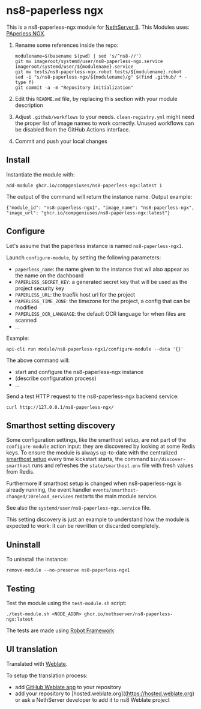 # ns8-paperless ngx

This is a ns8-paperless-ngx module for [NethServer 8](https://github.com/NethServer/ns8-core).
This Modules uses: [PAperless NGX](https://github.com/paperless-ngx/paperless-ngx). 

1. Rename some references inside the repo:
   ```
   modulename=$(basename $(pwd) | sed 's/^ns8-//')
   git mv imageroot/systemd/user/ns8-paperless-ngx.service imageroot/systemd/user/${modulename}.service
   git mv tests/ns8-paperless-ngx.robot tests/${modulename}.robot
   sed -i "s/ns8-paperless-ngx/${modulename}/g" $(find .github/ * -type f)
   git commit -a -m "Repository initialization"
   ```

1. Edit this `README.md` file, by replacing this section with your module
   description

1. Adjust `.github/workflows` to your needs. `clean-registry.yml` might
   need the proper list of image names to work correctly. Unused workflows
   can be disabled from the GitHub Actions interface.

1. Commit and push your local changes

## Install

Instantiate the module with:

    add-module ghcr.io/compgeniuses/ns8-paperless-ngx:latest 1

The output of the command will return the instance name.
Output example:

    {"module_id": "ns8-paperless-ngx1", "image_name": "ns8-paperless-ngx", "image_url": "ghcr.io/compgeniuses/ns8-paperless-ngx:latest"}

## Configure

Let's assume that the paperless instance is named `ns8-paperless-ngx1`.

Launch `configure-module`, by setting the following parameters:
- `paperless_name`: the name given to the instance that wil also appear as the name on the dachboard
- `PAPERLESS_SECRET_KEY`: a generated secret key that will be used as the project security key
- `PAPERLESS_URL`: the traefik host url for the project
- `PAPERLESS_TIME_ZONE`: the timezone for the project, a config that can be modified
- `PAPERLESS_OCR_LANGUAGE`: the default OCR language for when files are scanned
- ...

Example:

    api-cli run module/ns8-paperless-ngx1/configure-module --data '{}'

The above command will:
- start and configure the ns8-paperless-ngx instance
- (describe configuration process)
- ...

Send a test HTTP request to the ns8-paperless-ngx backend service:

    curl http://127.0.0.1/ns8-paperless-ngx/

## Smarthost setting discovery

Some configuration settings, like the smarthost setup, are not part of the
`configure-module` action input: they are discovered by looking at some
Redis keys.  To ensure the module is always up-to-date with the
centralized [smarthost
setup](https://nethserver.github.io/ns8-core/core/smarthost/) every time
kickstart starts, the command `bin/discover-smarthost` runs and refreshes
the `state/smarthost.env` file with fresh values from Redis.

Furthermore if smarthost setup is changed when ns8-paperless-ngx is already
running, the event handler `events/smarthost-changed/10reload_services`
restarts the main module service.

See also the `systemd/user/ns8-paperless-ngx.service` file.

This setting discovery is just an example to understand how the module is
expected to work: it can be rewritten or discarded completely.

## Uninstall

To uninstall the instance:

    remove-module --no-preserve ns8-paperless-ngx1

## Testing

Test the module using the `test-module.sh` script:


    ./test-module.sh <NODE_ADDR> ghcr.io/nethserver/ns8-paperless-ngx:latest

The tests are made using [Robot Framework](https://robotframework.org/)

## UI translation

Translated with [Weblate](https://hosted.weblate.org/projects/ns8/).

To setup the translation process:

- add [GitHub Weblate app](https://docs.weblate.org/en/latest/admin/continuous.html#github-setup) to your repository
- add your repository to [hosted.weblate.org]((https://hosted.weblate.org) or ask a NethServer developer to add it to ns8 Weblate project
